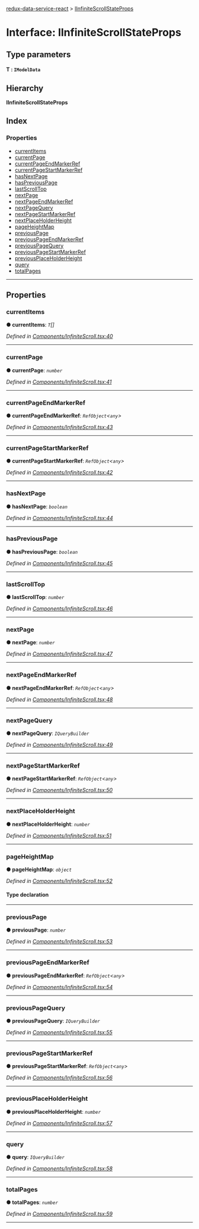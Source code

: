 [redux-data-service-react](../README.md) > [IInfiniteScrollStateProps](../interfaces/iinfinitescrollstateprops.md)

# Interface: IInfiniteScrollStateProps

## Type parameters
#### T :  `IModelData`
## Hierarchy

**IInfiniteScrollStateProps**

## Index

### Properties

* [currentItems](iinfinitescrollstateprops.md#currentitems)
* [currentPage](iinfinitescrollstateprops.md#currentpage)
* [currentPageEndMarkerRef](iinfinitescrollstateprops.md#currentpageendmarkerref)
* [currentPageStartMarkerRef](iinfinitescrollstateprops.md#currentpagestartmarkerref)
* [hasNextPage](iinfinitescrollstateprops.md#hasnextpage)
* [hasPreviousPage](iinfinitescrollstateprops.md#haspreviouspage)
* [lastScrollTop](iinfinitescrollstateprops.md#lastscrolltop)
* [nextPage](iinfinitescrollstateprops.md#nextpage)
* [nextPageEndMarkerRef](iinfinitescrollstateprops.md#nextpageendmarkerref)
* [nextPageQuery](iinfinitescrollstateprops.md#nextpagequery)
* [nextPageStartMarkerRef](iinfinitescrollstateprops.md#nextpagestartmarkerref)
* [nextPlaceHolderHeight](iinfinitescrollstateprops.md#nextplaceholderheight)
* [pageHeightMap](iinfinitescrollstateprops.md#pageheightmap)
* [previousPage](iinfinitescrollstateprops.md#previouspage)
* [previousPageEndMarkerRef](iinfinitescrollstateprops.md#previouspageendmarkerref)
* [previousPageQuery](iinfinitescrollstateprops.md#previouspagequery)
* [previousPageStartMarkerRef](iinfinitescrollstateprops.md#previouspagestartmarkerref)
* [previousPlaceHolderHeight](iinfinitescrollstateprops.md#previousplaceholderheight)
* [query](iinfinitescrollstateprops.md#query)
* [totalPages](iinfinitescrollstateprops.md#totalpages)

---

## Properties

<a id="currentitems"></a>

###  currentItems

**● currentItems**: *`T`[]*

*Defined in [Components/InfiniteScroll.tsx:40](https://github.com/Rediker-Software/redux-data-service-react/blob/5ddfd25/src/Components/InfiniteScroll.tsx#L40)*

___
<a id="currentpage"></a>

###  currentPage

**● currentPage**: *`number`*

*Defined in [Components/InfiniteScroll.tsx:41](https://github.com/Rediker-Software/redux-data-service-react/blob/5ddfd25/src/Components/InfiniteScroll.tsx#L41)*

___
<a id="currentpageendmarkerref"></a>

###  currentPageEndMarkerRef

**● currentPageEndMarkerRef**: *`RefObject`<`any`>*

*Defined in [Components/InfiniteScroll.tsx:43](https://github.com/Rediker-Software/redux-data-service-react/blob/5ddfd25/src/Components/InfiniteScroll.tsx#L43)*

___
<a id="currentpagestartmarkerref"></a>

###  currentPageStartMarkerRef

**● currentPageStartMarkerRef**: *`RefObject`<`any`>*

*Defined in [Components/InfiniteScroll.tsx:42](https://github.com/Rediker-Software/redux-data-service-react/blob/5ddfd25/src/Components/InfiniteScroll.tsx#L42)*

___
<a id="hasnextpage"></a>

###  hasNextPage

**● hasNextPage**: *`boolean`*

*Defined in [Components/InfiniteScroll.tsx:44](https://github.com/Rediker-Software/redux-data-service-react/blob/5ddfd25/src/Components/InfiniteScroll.tsx#L44)*

___
<a id="haspreviouspage"></a>

###  hasPreviousPage

**● hasPreviousPage**: *`boolean`*

*Defined in [Components/InfiniteScroll.tsx:45](https://github.com/Rediker-Software/redux-data-service-react/blob/5ddfd25/src/Components/InfiniteScroll.tsx#L45)*

___
<a id="lastscrolltop"></a>

###  lastScrollTop

**● lastScrollTop**: *`number`*

*Defined in [Components/InfiniteScroll.tsx:46](https://github.com/Rediker-Software/redux-data-service-react/blob/5ddfd25/src/Components/InfiniteScroll.tsx#L46)*

___
<a id="nextpage"></a>

###  nextPage

**● nextPage**: *`number`*

*Defined in [Components/InfiniteScroll.tsx:47](https://github.com/Rediker-Software/redux-data-service-react/blob/5ddfd25/src/Components/InfiniteScroll.tsx#L47)*

___
<a id="nextpageendmarkerref"></a>

###  nextPageEndMarkerRef

**● nextPageEndMarkerRef**: *`RefObject`<`any`>*

*Defined in [Components/InfiniteScroll.tsx:48](https://github.com/Rediker-Software/redux-data-service-react/blob/5ddfd25/src/Components/InfiniteScroll.tsx#L48)*

___
<a id="nextpagequery"></a>

###  nextPageQuery

**● nextPageQuery**: *`IQueryBuilder`*

*Defined in [Components/InfiniteScroll.tsx:49](https://github.com/Rediker-Software/redux-data-service-react/blob/5ddfd25/src/Components/InfiniteScroll.tsx#L49)*

___
<a id="nextpagestartmarkerref"></a>

###  nextPageStartMarkerRef

**● nextPageStartMarkerRef**: *`RefObject`<`any`>*

*Defined in [Components/InfiniteScroll.tsx:50](https://github.com/Rediker-Software/redux-data-service-react/blob/5ddfd25/src/Components/InfiniteScroll.tsx#L50)*

___
<a id="nextplaceholderheight"></a>

###  nextPlaceHolderHeight

**● nextPlaceHolderHeight**: *`number`*

*Defined in [Components/InfiniteScroll.tsx:51](https://github.com/Rediker-Software/redux-data-service-react/blob/5ddfd25/src/Components/InfiniteScroll.tsx#L51)*

___
<a id="pageheightmap"></a>

###  pageHeightMap

**● pageHeightMap**: *`object`*

*Defined in [Components/InfiniteScroll.tsx:52](https://github.com/Rediker-Software/redux-data-service-react/blob/5ddfd25/src/Components/InfiniteScroll.tsx#L52)*

#### Type declaration

[key: `string`]: `number`

___
<a id="previouspage"></a>

###  previousPage

**● previousPage**: *`number`*

*Defined in [Components/InfiniteScroll.tsx:53](https://github.com/Rediker-Software/redux-data-service-react/blob/5ddfd25/src/Components/InfiniteScroll.tsx#L53)*

___
<a id="previouspageendmarkerref"></a>

###  previousPageEndMarkerRef

**● previousPageEndMarkerRef**: *`RefObject`<`any`>*

*Defined in [Components/InfiniteScroll.tsx:54](https://github.com/Rediker-Software/redux-data-service-react/blob/5ddfd25/src/Components/InfiniteScroll.tsx#L54)*

___
<a id="previouspagequery"></a>

###  previousPageQuery

**● previousPageQuery**: *`IQueryBuilder`*

*Defined in [Components/InfiniteScroll.tsx:55](https://github.com/Rediker-Software/redux-data-service-react/blob/5ddfd25/src/Components/InfiniteScroll.tsx#L55)*

___
<a id="previouspagestartmarkerref"></a>

###  previousPageStartMarkerRef

**● previousPageStartMarkerRef**: *`RefObject`<`any`>*

*Defined in [Components/InfiniteScroll.tsx:56](https://github.com/Rediker-Software/redux-data-service-react/blob/5ddfd25/src/Components/InfiniteScroll.tsx#L56)*

___
<a id="previousplaceholderheight"></a>

###  previousPlaceHolderHeight

**● previousPlaceHolderHeight**: *`number`*

*Defined in [Components/InfiniteScroll.tsx:57](https://github.com/Rediker-Software/redux-data-service-react/blob/5ddfd25/src/Components/InfiniteScroll.tsx#L57)*

___
<a id="query"></a>

###  query

**● query**: *`IQueryBuilder`*

*Defined in [Components/InfiniteScroll.tsx:58](https://github.com/Rediker-Software/redux-data-service-react/blob/5ddfd25/src/Components/InfiniteScroll.tsx#L58)*

___
<a id="totalpages"></a>

###  totalPages

**● totalPages**: *`number`*

*Defined in [Components/InfiniteScroll.tsx:59](https://github.com/Rediker-Software/redux-data-service-react/blob/5ddfd25/src/Components/InfiniteScroll.tsx#L59)*

___

